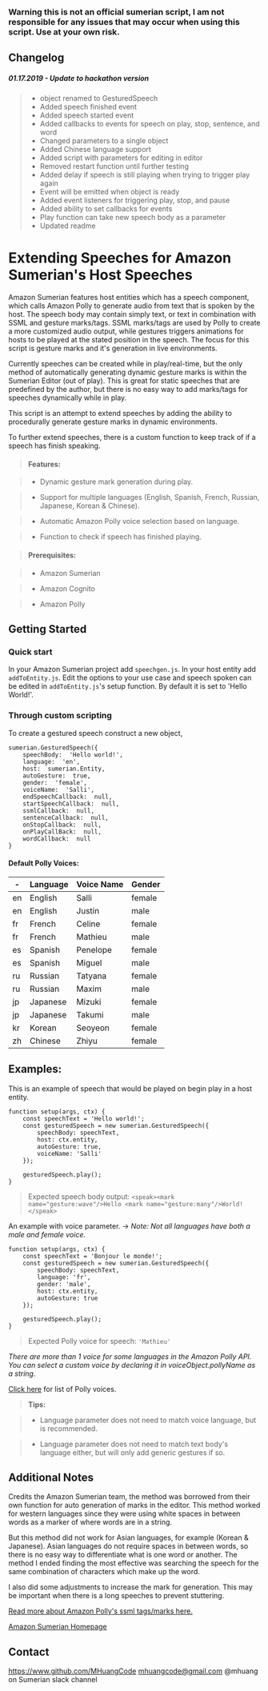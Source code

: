 ### Warning this is not an official sumerian script, I am not responsible for any issues that may occur when using this script. Use at your own risk.



## Changelog



#####  01.17.2019 - Update to hackathon version

>  - object renamed to GesturedSpeech
>  - Added speech finished event
>  - Added speech started event
>  - Added callbacks to events for speech on play, stop, sentence, and word
>  - Changed parameters to a single object
>  - Added Chinese language support
>  - Added script with parameters for editing in editor
>  - Removed restart function until further testing
>  - Added delay if speech is still playing when trying to trigger play again
>  - Event will be emitted when object is ready
>  - Added event listeners for triggering play, stop, and pause
>  - Added ability to set callbacks for events
>  - Play function can take new speech body as a parameter
>  - Updated readme




# Extending Speeches for Amazon Sumerian's Host Speeches



Amazon Sumerian features host entities which has a speech component, which calls Amazon Polly to generate audio from text that is spoken by the host. The speech body may contain simply text, or text in combination with SSML and gesture marks/tags. SSML marks/tags are used by Polly to create a more customized audio output, while gestures triggers animations for hosts to be played at the stated position in the speech. The focus for this script is gesture marks and it's generation in live environments.



Currently speeches can be created while in play/real-time, but the only method of automatically generating dynamic gesture marks is within the Sumerian Editor (out of play). This is great for static speeches that are predefined by the author, but there is no easy way to add marks/tags for speeches dynamically while in play.



This script is an attempt to extend speeches by adding the ability to procedurally generate gesture marks in dynamic environments.



To further extend speeches, there is a custom function to keep track of if a speech has finish speaking.



>  #### Features:

>  - Dynamic gesture mark generation during play.

>  - Support for multiple languages (English, Spanish, French, Russian, Japanese, Korean & Chinese).

>  - Automatic Amazon Polly voice selection based on language.

>  - Function to check if speech has finished playing.

>  #### Prerequisites:

>  - Amazon Sumerian

>  - Amazon Cognito

>  - Amazon Polly


## Getting Started

### Quick start
In your Amazon Sumerian project add `speechgen.js`.
In your host entity add `addToEntity.js`.
Edit the options to your use case and speech spoken can be edited in `addToEntity.js`'s setup function. By default it is set to 'Hello World!'.

### Through custom scripting

To create a gestured speech construct a new object,

    sumerian.GesturedSpeech({
		speechBody:  'Hello world!',
		language:  'en',
		host:  sumerian.Entity,
		autoGesture:  true,
		gender:  'female',
		voiceName:  'Salli',
		endSpeechCallback:  null,
		startSpeechCallback:  null,
		ssmlCallback:  null,
		sentenceCallback:  null,
		onStopCallback:  null,
		onPlayCallBack:  null,
		wordCallback:  null
	}

#### Default Polly Voices:

| - | Language | Voice Name | Gender |
|--|--|--|--|
|en| English| Salli | female |
|en| English| Justin | male |
|fr| French| Celine | female |
|fr| French| Mathieu | male |
|es| Spanish| Penelope | female |
|es| Spanish| Miguel | male |
|ru| Russian| Tatyana | female |
|ru| Russian| Maxim | male |
|jp| Japanese| Mizuki | female |
|jp| Japanese| Takumi | male |
|kr| Korean| Seoyeon | female |
|zh| Chinese | Zhiyu | female |




## Examples:



This is an example of speech that would be played on begin play in a host entity.



    function setup(args, ctx) {
	    const speechText = 'Hello world!';
	    const gesturedSpeech = new sumerian.GesturedSpeech({
		    speechBody: speechText,
		    host: ctx.entity,
		    autoGesture: true,
		    voiceName: 'Salli'
	    });

	    gesturedSpeech.play();
    }



> Expected speech body output: `<speak><mark name="gesture:wave"/>Hello <mark name="gesture:many"/>World!</speak>`




An example with voice parameter. -> *Note: Not all languages have both a male and female voice.*



    function setup(args, ctx) {
	    const speechText = 'Bonjour le monde!';
	    const gesturedSpeech = new sumerian.GesturedSpeech({
			speechBody: speechText,
			language: 'fr',
			gender: 'male',
			host: ctx.entity,
			autoGesture: true
		});

	    gesturedSpeech.play();
    }



> Expected Polly voice for speech: `'Mathieu'`



*There are more than 1 voice for some languages in the Amazon Polly API. You can select a custom voice by declaring it in voiceObject.pollyName as a string.*



[Click here](https://docs.aws.amazon.com/polly/latest/dg/voicelist.html) for list of Polly voices.



>  **Tips:**

>

>

>  - Language parameter does not need to match voice language, but is recommended.

>  - Language parameter does not need to match text body's language either, but will only add generic gestures if so.





## Additional Notes



Credits the Amazon Sumerian team, the method was borrowed from their own function for auto generation of marks in the editor. This method worked for western languages since they were using white spaces in between words as a marker of where words are in a string.



But this method did not work for Asian languages, for example (Korean & Japanese). Asian languages do not require spaces in between words, so there is no easy way to differentiate what is one word or another. The method I ended finding the most effective was searching the speech for the same combination of characters which make up the word.



I also did some adjustments to increase the mark for generation. This may be important when there is a long speeches to prevent stuttering.



[Read more about Amazon Polly's ssml tags/marks here.](https://docs.aws.amazon.com/polly/latest/dg/supported-ssml.html)



[Amazon Sumerian Homepage](https://aws.amazon.com/sumerian/)



## Contact

https://www.github.com/MHuangCode
mhuangcode@gmail.com
@mhuang on Sumerian slack channel